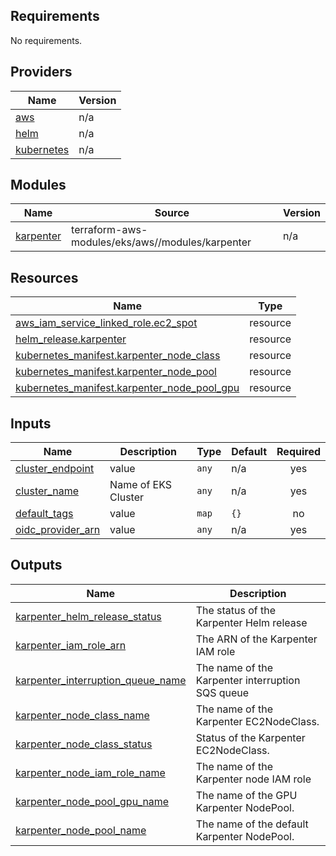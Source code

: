 <!-- BEGIN_TF_DOCS -->
## Requirements

No requirements.

## Providers

| Name | Version |
|------|---------|
| <a name="provider_aws"></a> [aws](#provider\_aws) | n/a |
| <a name="provider_helm"></a> [helm](#provider\_helm) | n/a |
| <a name="provider_kubernetes"></a> [kubernetes](#provider\_kubernetes) | n/a |

## Modules

| Name | Source | Version |
|------|--------|---------|
| <a name="module_karpenter"></a> [karpenter](#module\_karpenter) | terraform-aws-modules/eks/aws//modules/karpenter | n/a |

## Resources

| Name | Type |
|------|------|
| [aws_iam_service_linked_role.ec2_spot](https://registry.terraform.io/providers/hashicorp/aws/latest/docs/resources/iam_service_linked_role) | resource |
| [helm_release.karpenter](https://registry.terraform.io/providers/hashicorp/helm/latest/docs/resources/release) | resource |
| [kubernetes_manifest.karpenter_node_class](https://registry.terraform.io/providers/hashicorp/kubernetes/latest/docs/resources/manifest) | resource |
| [kubernetes_manifest.karpenter_node_pool](https://registry.terraform.io/providers/hashicorp/kubernetes/latest/docs/resources/manifest) | resource |
| [kubernetes_manifest.karpenter_node_pool_gpu](https://registry.terraform.io/providers/hashicorp/kubernetes/latest/docs/resources/manifest) | resource |

## Inputs

| Name | Description | Type | Default | Required |
|------|-------------|------|---------|:--------:|
| <a name="input_cluster_endpoint"></a> [cluster\_endpoint](#input\_cluster\_endpoint) | value | `any` | n/a | yes |
| <a name="input_cluster_name"></a> [cluster\_name](#input\_cluster\_name) | Name of EKS Cluster | `any` | n/a | yes |
| <a name="input_default_tags"></a> [default\_tags](#input\_default\_tags) | value | `map` | `{}` | no |
| <a name="input_oidc_provider_arn"></a> [oidc\_provider\_arn](#input\_oidc\_provider\_arn) | value | `any` | n/a | yes |

## Outputs

| Name | Description |
|------|-------------|
| <a name="output_karpenter_helm_release_status"></a> [karpenter\_helm\_release\_status](#output\_karpenter\_helm\_release\_status) | The status of the Karpenter Helm release |
| <a name="output_karpenter_iam_role_arn"></a> [karpenter\_iam\_role\_arn](#output\_karpenter\_iam\_role\_arn) | The ARN of the Karpenter IAM role |
| <a name="output_karpenter_interruption_queue_name"></a> [karpenter\_interruption\_queue\_name](#output\_karpenter\_interruption\_queue\_name) | The name of the Karpenter interruption SQS queue |
| <a name="output_karpenter_node_class_name"></a> [karpenter\_node\_class\_name](#output\_karpenter\_node\_class\_name) | The name of the Karpenter EC2NodeClass. |
| <a name="output_karpenter_node_class_status"></a> [karpenter\_node\_class\_status](#output\_karpenter\_node\_class\_status) | Status of the Karpenter EC2NodeClass. |
| <a name="output_karpenter_node_iam_role_name"></a> [karpenter\_node\_iam\_role\_name](#output\_karpenter\_node\_iam\_role\_name) | The name of the Karpenter node IAM role |
| <a name="output_karpenter_node_pool_gpu_name"></a> [karpenter\_node\_pool\_gpu\_name](#output\_karpenter\_node\_pool\_gpu\_name) | The name of the GPU Karpenter NodePool. |
| <a name="output_karpenter_node_pool_name"></a> [karpenter\_node\_pool\_name](#output\_karpenter\_node\_pool\_name) | The name of the default Karpenter NodePool. |
<!-- END_TF_DOCS -->
